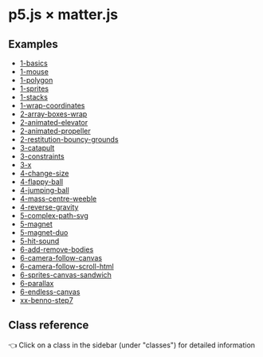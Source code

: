 p5.js × matter.js
=================

## Examples
* [1-basics](https://b-g.github.io/p5-matter-examples/1-basics/)
* [1-mouse](https://b-g.github.io/p5-matter-examples/1-mouse/)
* [1-polygon](https://b-g.github.io/p5-matter-examples/1-polygon/)
* [1-sprites](https://b-g.github.io/p5-matter-examples/1-sprites/)
* [1-stacks](https://b-g.github.io/p5-matter-examples/1-stacks/)
* [1-wrap-coordinates](https://b-g.github.io/p5-matter-examples/1-wrap-coordinates/)
* [2-array-boxes-wrap](https://b-g.github.io/p5-matter-examples/2-array-boxes-wrap/)
* [2-animated-elevator](https://b-g.github.io/p5-matter-examples/2-animated-elevator/)
* [2-animated-propeller](https://b-g.github.io/p5-matter-examples/2-animated-propeller/)
* [2-restitution-bouncy-grounds](https://b-g.github.io/p5-matter-examples/2-restitution-bouncy-grounds/)
* [3-catapult](https://b-g.github.io/p5-matter-examples/3-catapult/)
* [3-constraints](https://b-g.github.io/p5-matter-examples/3-constraints/)
* [3-x](https://b-g.github.io/p5-matter-examples/3-x/)
* [4-change-size](https://b-g.github.io/p5-matter-examples/4-change-size/)
* [4-flappy-ball](https://b-g.github.io/p5-matter-examples/4-flappy-ball/)
* [4-jumping-ball](https://b-g.github.io/p5-matter-examples/4-jumping-ball/)
* [4-mass-centre-weeble](https://b-g.github.io/p5-matter-examples/4-mass-centre-weeble/)
* [4-reverse-gravity](https://b-g.github.io/p5-matter-examples/4-reverse-gravity/)
* [5-complex-path-svg](https://b-g.github.io/p5-matter-examples/5-complex-path-svg/)
* [5-magnet](https://b-g.github.io/p5-matter-examples/5-magnet/)
* [5-magnet-duo](https://b-g.github.io/p5-matter-examples/5-magnet-duo/)
* [5-hit-sound](https://b-g.github.io/p5-matter-examples/5-hit-sound/)
* [6-add-remove-bodies](https://b-g.github.io/p5-matter-examples/6-add-remove-bodies/)
* [6-camera-follow-canvas](https://b-g.github.io/p5-matter-examples/6-camera-follow-canvas/)
* [6-camera-follow-scroll-html](https://b-g.github.io/p5-matter-examples/6-camera-follow-scroll-html/)
* [6-sprites-canvas-sandwich](https://b-g.github.io/p5-matter-examples/6-sprites-canvas-sandwich/)
* [6-parallax](https://b-g.github.io/p5-matter-examples/6-parallax/)
* [6-endless-canvas](https://b-g.github.io/p5-matter-examples/6-endless-canvas/)
* [xx-benno-step7](https://b-g.github.io/p5-matter-examples/xx-benno-step7/)

## Class reference
👈 Click on a class in the sidebar (under "classes") for detailed information
